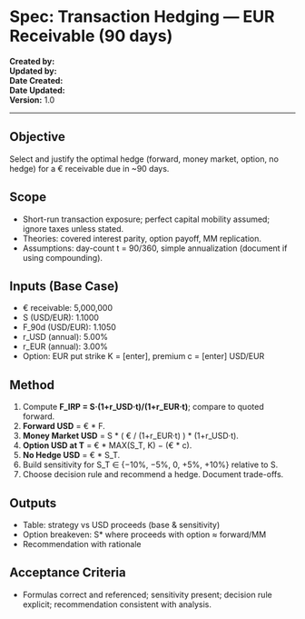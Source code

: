 # Spec: Transaction Hedging — EUR Receivable (90 days)

**Created by:**  
**Updated by:**  
**Date Created:**  
**Date Updated:**  
**Version:** 1.0

---

## Objective
Select and justify the optimal hedge (forward, money market, option, no hedge) for a € receivable due in ~90 days.

## Scope
- Short-run transaction exposure; perfect capital mobility assumed; ignore taxes unless stated.
- Theories: covered interest parity, option payoff, MM replication.
- Assumptions: day-count t = 90/360, simple annualization (document if using compounding).

## Inputs (Base Case)
- € receivable: 5,000,000  
- S (USD/EUR): 1.1000  
- F_90d (USD/EUR): 1.1050  
- r_USD (annual): 5.00%  
- r_EUR (annual): 3.00%  
- Option: EUR put strike K = [enter], premium c = [enter] USD/EUR

## Method
1. Compute **F_IRP = S·(1+r_USD·t)/(1+r_EUR·t)**; compare to quoted forward.  
2. **Forward USD** = € * F.  
3. **Money Market USD** = S * ( € / (1+r_EUR·t) ) * (1+r_USD·t).  
4. **Option USD at T** = € * MAX(S_T, K) − (€ * c).  
5. **No Hedge USD** = € * S_T.  
6. Build sensitivity for S_T ∈ {−10%, −5%, 0, +5%, +10%} relative to S.  
7. Choose decision rule and recommend a hedge. Document trade-offs.

## Outputs
- Table: strategy vs USD proceeds (base & sensitivity)
- Option breakeven: S* where proceeds with option ≈ forward/MM
- Recommendation with rationale

## Acceptance Criteria
- Formulas correct and referenced; sensitivity present; decision rule explicit; recommendation consistent with analysis.
